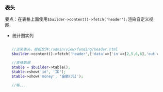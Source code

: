 ### 表头
要点：在表格上面使用`$builder->content()->fetch('header');`渲染自定义视图.
* 统计图实列
```php
  
   //渲染表头，模板文件:/admin/view/funding/header.html
   $builder->content()->fetch('header',['data'=>['in'=>[2,5,6,6],'out'=>[2,6,8,7,8]]]);

   //表格数据
   $table = $builder->table();
   $table->show('id', 'ID');
   $table->show('money', '金额(元)');
   
   //略...